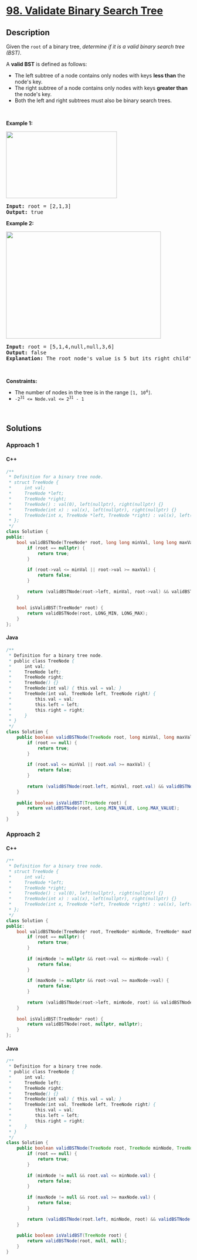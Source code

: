 # [98. Validate Binary Search Tree](https://leetcode.com/problems/validate-binary-search-tree)

## Description

<p>Given the <code>root</code> of a binary tree, <em>determine if it is a valid binary search tree (BST)</em>.</p>

<p>A <strong>valid BST</strong> is defined as follows:</p>

<ul>
    <li>The left <span data-keyword="subtree">subtree</span> of a node contains only nodes with keys <strong>less than</strong> the node&#39;s key.</li>
    <li>The right subtree of a node contains only nodes with keys <strong>greater than</strong> the node&#39;s key.</li>
    <li>Both the left and right subtrees must also be binary search trees.</li>
</ul>

<p>&nbsp;</p>
<p><strong class="example">Example 1:</strong></p>
<img alt="" src="https://fastly.jsdelivr.net/gh/doocs/leetcode@main/solution/0000-0099/0098.Validate%20Binary%20Search%20Tree/images/tree1.jpg" style="width: 302px; height: 182px;" />
<pre>
<strong>Input:</strong> root = [2,1,3]
<strong>Output:</strong> true
</pre>

<p><strong class="example">Example 2:</strong></p>
<img alt="" src="https://fastly.jsdelivr.net/gh/doocs/leetcode@main/solution/0000-0099/0098.Validate%20Binary%20Search%20Tree/images/tree2.jpg" style="width: 422px; height: 292px;" />
<pre>
<strong>Input:</strong> root = [5,1,4,null,null,3,6]
<strong>Output:</strong> false
<strong>Explanation:</strong> The root node&#39;s value is 5 but its right child&#39;s value is 4.
</pre>

<p>&nbsp;</p>
<p><strong>Constraints:</strong></p>

<ul>
    <li>The number of nodes in the tree is in the range <code>[1, 10<sup>4</sup>]</code>.</li>
    <li><code>-2<sup>31</sup> &lt;= Node.val &lt;= 2<sup>31</sup> - 1</code></li>
</ul>
<p>&nbsp;</p>

## Solutions

### **Approach 1**

<!-- tabs:start -->

#### C++

```cpp
/**
 * Definition for a binary tree node.
 * struct TreeNode {
 *     int val;
 *     TreeNode *left;
 *     TreeNode *right;
 *     TreeNode() : val(0), left(nullptr), right(nullptr) {}
 *     TreeNode(int x) : val(x), left(nullptr), right(nullptr) {}
 *     TreeNode(int x, TreeNode *left, TreeNode *right) : val(x), left(left), right(right) {}
 * };
 */
class Solution {
public:
    bool validBSTNode(TreeNode* root, long long minVal, long long maxVal) {
        if (root == nullptr) {
            return true;
        }
        
        if (root->val <= minVal || root->val >= maxVal) {
            return false;
        }
        
        return (validBSTNode(root->left, minVal, root->val) && validBSTNode(root->right, root->val, maxVal));
    }
    
    bool isValidBST(TreeNode* root) {
        return validBSTNode(root, LONG_MIN, LONG_MAX);
    }
};
```

#### Java

```java
/**
 * Definition for a binary tree node.
 * public class TreeNode {
 *     int val;
 *     TreeNode left;
 *     TreeNode right;
 *     TreeNode() {}
 *     TreeNode(int val) { this.val = val; }
 *     TreeNode(int val, TreeNode left, TreeNode right) {
 *         this.val = val;
 *         this.left = left;
 *         this.right = right;
 *     }
 * }
 */
class Solution {
    public boolean validBSTNode(TreeNode root, long minVal, long maxVal) {
        if (root == null) {
            return true;
        }
        
        if (root.val <= minVal || root.val >= maxVal) {
            return false;
        }
        
        return (validBSTNode(root.left, minVal, root.val) && validBSTNode(root.right, root.val, maxVal));
    }
    
    public boolean isValidBST(TreeNode root) {
        return validBSTNode(root, Long.MIN_VALUE, Long.MAX_VALUE);
    }
}
```

<!-- tabs:end -->

### **Approach 2**

<!-- tabs:start -->

#### C++

```cpp
/**
 * Definition for a binary tree node.
 * struct TreeNode {
 *     int val;
 *     TreeNode *left;
 *     TreeNode *right;
 *     TreeNode() : val(0), left(nullptr), right(nullptr) {}
 *     TreeNode(int x) : val(x), left(nullptr), right(nullptr) {}
 *     TreeNode(int x, TreeNode *left, TreeNode *right) : val(x), left(left), right(right) {}
 * };
 */
class Solution {
public:
    bool validBSTNode(TreeNode* root, TreeNode* minNode, TreeNode* maxNode) {
        if (root == nullptr) {
            return true;
        }
        
        if (minNode != nullptr && root->val <= minNode->val) {
            return false;
        }
        
        if (maxNode != nullptr && root->val >= maxNode->val) {
            return false;
        }
        
        return (validBSTNode(root->left, minNode, root) && validBSTNode(root->right, root, maxNode));
    }
    
    bool isValidBST(TreeNode* root) {
        return validBSTNode(root, nullptr, nullptr);
    }
};
```

#### Java

```java
/**
 * Definition for a binary tree node.
 * public class TreeNode {
 *     int val;
 *     TreeNode left;
 *     TreeNode right;
 *     TreeNode() {}
 *     TreeNode(int val) { this.val = val; }
 *     TreeNode(int val, TreeNode left, TreeNode right) {
 *         this.val = val;
 *         this.left = left;
 *         this.right = right;
 *     }
 * }
 */
class Solution {
    public boolean validBSTNode(TreeNode root, TreeNode minNode, TreeNode maxNode) {
        if (root == null) {
            return true;
        }
        
        if (minNode != null && root.val <= minNode.val) {
            return false;
        }
        
        if (maxNode != null && root.val >= maxNode.val) {
            return false;
        }
        
        return (validBSTNode(root.left, minNode, root) && validBSTNode(root.right, root, maxNode));
    }
    
    public boolean isValidBST(TreeNode root) {
        return validBSTNode(root, null, null);
    }
}
```

<!-- tabs:end -->